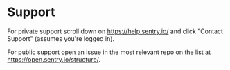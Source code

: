 # Support

For private support scroll down on https://help.sentry.io/ and click "Contact Support" (assumes you're logged in).

For public support open an issue in the most relevant repo on the list at https://open.sentry.io/structure/.
